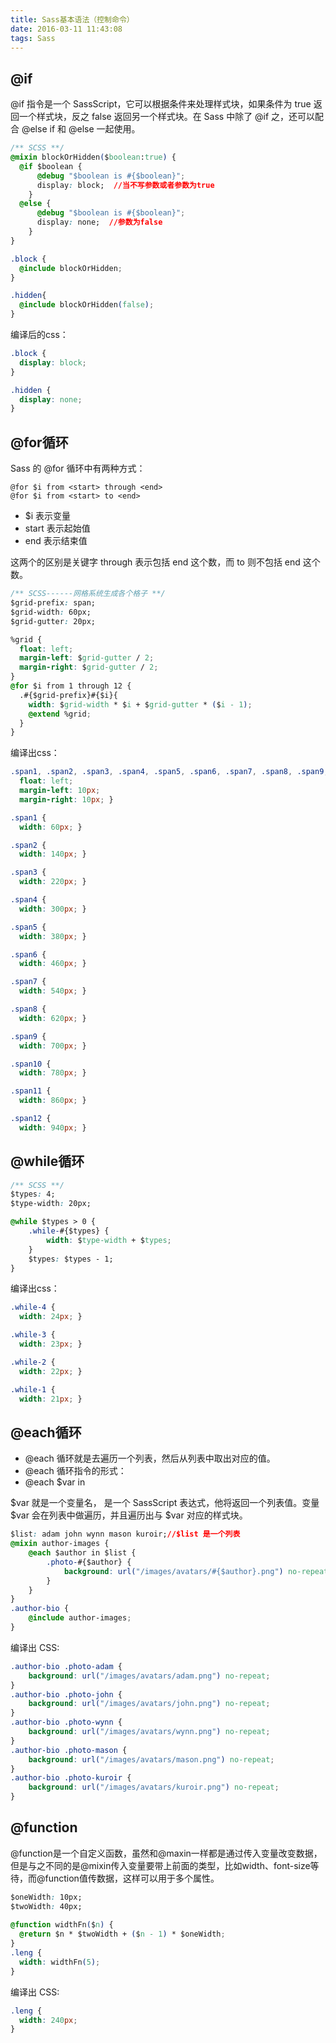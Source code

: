 ```yaml
---
title: Sass基本语法（控制命令）
date: 2016-03-11 11:43:08
tags: Sass
---
```

## @if ##

@if 指令是一个 SassScript，它可以根据条件来处理样式块，如果条件为 true 返回一个样式块，反之 false 返回另一个样式块。在 Sass 中除了 @if 之，还可以配合 @else if 和 @else 一起使用。

```css		
/** SCSS **/
@mixin blockOrHidden($boolean:true) {
  @if $boolean {
      @debug "$boolean is #{$boolean}";
      display: block;  //当不写参数或者参数为true
    }
  @else {
      @debug "$boolean is #{$boolean}";
      display: none;  //参数为false
    }
}

.block {
  @include blockOrHidden;
}

.hidden{
  @include blockOrHidden(false);
}
```
<!--more-->

编译后的css：

```css
.block {
  display: block; 
}

.hidden {
  display: none; 
}
```

## @for循环 ##

Sass 的 @for 循环中有两种方式：

	@for $i from <start> through <end>
	@for $i from <start> to <end>

* $i 表示变量
* start 表示起始值
* end 表示结束值

这两个的区别是关键字 through 表示包括 end 这个数，而 to 则不包括 end 这个数。

```css
/** SCSS------网格系统生成各个格子 **/
$grid-prefix: span;
$grid-width: 60px;
$grid-gutter: 20px;

%grid {
  float: left;
  margin-left: $grid-gutter / 2;
  margin-right: $grid-gutter / 2;
}
@for $i from 1 through 12 {
  .#{$grid-prefix}#{$i}{
    width: $grid-width * $i + $grid-gutter * ($i - 1);
    @extend %grid;
  } 
}
```

编译出css：

```css
.span1, .span2, .span3, .span4, .span5, .span6, .span7, .span8, .span9, .span10, .span11, .span12 {
  float: left;
  margin-left: 10px;
  margin-right: 10px; }

.span1 {
  width: 60px; }

.span2 {
  width: 140px; }

.span3 {
  width: 220px; }

.span4 {
  width: 300px; }

.span5 {
  width: 380px; }

.span6 {
  width: 460px; }

.span7 {
  width: 540px; }

.span8 {
  width: 620px; }

.span9 {
  width: 700px; }

.span10 {
  width: 780px; }

.span11 {
  width: 860px; }

.span12 {
  width: 940px; }
```

## @while循环 ##

```css
/** SCSS **/
$types: 4;
$type-width: 20px;

@while $types > 0 {
    .while-#{$types} {
        width: $type-width + $types;
    }
    $types: $types - 1;
}
```

编译出css：

```css
.while-4 {
  width: 24px; }

.while-3 {
  width: 23px; }

.while-2 {
  width: 22px; }

.while-1 {
  width: 21px; }
```

## @each循环 ##

* @each 循环就是去遍历一个列表，然后从列表中取出对应的值。
* @each 循环指令的形式：
* @each $var in <list>

$var 就是一个变量名，<list> 是一个 SassScript 表达式，他将返回一个列表值。变量 $var 会在列表中做遍历，并且遍历出与 $var 对应的样式块。

```css
$list: adam john wynn mason kuroir;//$list 是一个列表
@mixin author-images {
    @each $author in $list {
        .photo-#{$author} {
            background: url("/images/avatars/#{$author}.png") no-repeat;
        }
    }
}
.author-bio {
    @include author-images;
}
```
编译出 CSS:

```css
.author-bio .photo-adam {
	background: url("/images/avatars/adam.png") no-repeat;
}
.author-bio .photo-john {
	background: url("/images/avatars/john.png") no-repeat;
}
.author-bio .photo-wynn {
	background: url("/images/avatars/wynn.png") no-repeat;
}
.author-bio .photo-mason {
	background: url("/images/avatars/mason.png") no-repeat;
}
.author-bio .photo-kuroir {
	background: url("/images/avatars/kuroir.png") no-repeat;
}
```

## @function ##
	
@function是一个自定义函数，虽然和@maxin一样都是通过传入变量改变数据，但是与之不同的是@mixin传入变量要带上前面的类型，比如width、font-size等待，而@function值传数据，这样可以用于多个属性。

```css
$oneWidth: 10px;  
$twoWidth: 40px;  
  
@function widthFn($n) {  
  @return $n * $twoWidth + ($n - 1) * $oneWidth;  
}    
.leng {   
  width: widthFn(5);  
}
```

编译出 CSS:

```css
.leng {  
  width: 240px;  
} 
```

